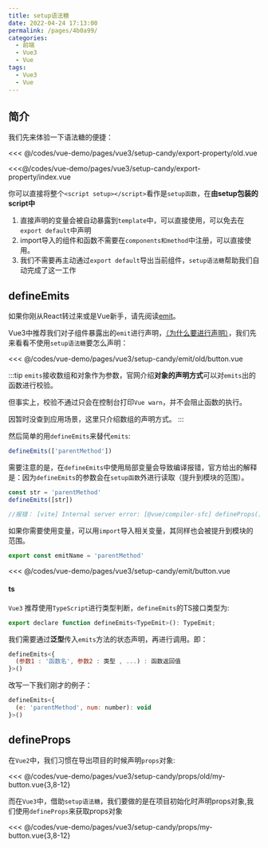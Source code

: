 ```yaml
---
title: setup语法糖
date: 2022-04-24 17:13:00
permalink: /pages/4b0a99/
categories:
  - 前端
  - Vue3
  - Vue
tags:
  - Vue3
  - Vue
---
```




## 简介

我们先来体验一下语法糖的便捷：

<code-group>
  <code-block title="未使用语法糖" active>
  
  <<< @/codes/vue-demo/pages/vue3/setup-candy/export-property/old.vue

  </code-block>

  <code-block title="使用语法糖">

  <<<@/codes/vue-demo/pages/vue3/setup-candy/export-property/index.vue
  
  </code-block>
</code-group>

你可以直接将整个`<script setup></script>`看作是`setup函数`，在**由setup包装的script中**
1.  直接声明的变量会被自动暴露到`template`中，可以直接使用，可以免去在`export default`中声明
2.  import导入的组件和函数不需要在`components和method`中注册，可以直接使用。
3.  我们不需要再主动通过`export default`导出当前组件，`setup语法糖`帮助我们自动完成了这一工作



## defineEmits

如果你刚从React转过来或是Vue新手，请先阅读[emit](/pages/01162a/)。

Vue3中推荐我们对子组件暴露出的`emit`进行声明，[（为什么要进行声明）](/pages/6973ba/#emit)，我们先来看看不使用`setup语法糖`要怎么声明：

<<< @/codes/vue-demo/pages/vue3/setup-candy/emit/old/button.vue

:::tip
`emits`接收数组和对象作为参数，官网介绍**对象的声明方式**可以对`emits`出的函数进行校验。

但事实上，校验不通过只会在控制台打印`Vue warn`，并不会阻止函数的执行。

因暂时没查到应用场景，这里只介绍数组的声明方式。
:::

然后简单的用`defineEmits`来替代`emits`:

```js
defineEmits(['parentMethod'])
```

需要注意的是，在`defineEmits`中使用局部变量会导致编译报错，官方给出的解释是：因为`defineEmits`的参数会在`setup函数`外进行读取（提升到模块的范围）。

```js
const str = 'parentMethod'
defineEmits([str])

//报错： [vite] Internal server error: [@vue/compiler-sfc] defineProps() in <script setup> cannot reference locally declared variables because it will be hoisted outside of the setup() function. If your component options require initialization in the module scope, use a separate normal <script> to export the options instead.
```

如果你需要使用变量，可以用`import`导入相关变量，其同样也会被提升到模块的范围。

```js
export const emitName = 'parentMethod'
```

<<< @/codes/vue-demo/pages/vue3/setup-candy/emit/button.vue

#### ts

`Vue3` 推荐使用`TypeScript`进行类型判断，`defineEmits`的TS接口类型为:
```js
export declare function defineEmits<TypeEmit>(): TypeEmit;
```

我们需要通过**泛型**传入`emits`方法的状态声明，再进行调用。即：

```js
defineEmits<{
  (参数1 : '函数名', 参数2 : 类型 , ...) : 函数返回值
}>()
```

改写一下我们刚才的例子：

```js
defineEmits<{
  (e: 'parentMethod', num: number): void
}>()
```


## defineProps

在`Vue2`中，我们习惯在导出项目的时候声明`props`对象:

<<< @/codes/vue-demo/pages/vue3/setup-candy/props/old/my-button.vue{3,8-12}

而在`Vue3`中，借助`setup语法糖`，我们要做的是在项目初始化时声明props对象,我们使用`defineProps`来获取props对象

<<< @/codes/vue-demo/pages/vue3/setup-candy/props/my-button.vue{3,8-12}
